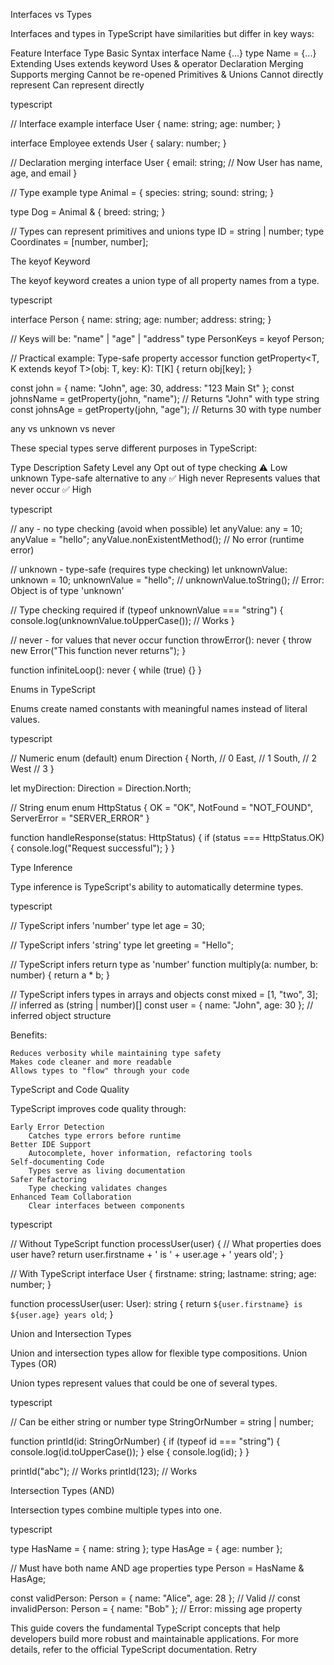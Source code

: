 Interfaces vs Types

Interfaces and types in TypeScript have similarities but differ in key ways:

Feature	Interface	Type
Basic Syntax	interface Name {...}	type Name = {...}
Extending	Uses extends keyword	Uses & operator
Declaration Merging	Supports merging	Cannot be re-opened
Primitives & Unions	Cannot directly represent	Can represent directly

typescript

// Interface example
interface User {
  name: string;
  age: number;
}

interface Employee extends User {
  salary: number;
}

// Declaration merging
interface User {
  email: string; // Now User has name, age, and email
}

// Type example
type Animal = {
  species: string;
  sound: string;
}

type Dog = Animal & {
  breed: string;
}

// Types can represent primitives and unions
type ID = string | number;
type Coordinates = [number, number];

The keyof Keyword

The keyof keyword creates a union type of all property names from a type.

typescript

interface Person {
  name: string;
  age: number;
  address: string;
}

// Keys will be: "name" | "age" | "address"
type PersonKeys = keyof Person;

// Practical example: Type-safe property accessor
function getProperty<T, K extends keyof T>(obj: T, key: K): T[K] {
  return obj[key];
}

const john = { name: "John", age: 30, address: "123 Main St" };
const johnsName = getProperty(john, "name"); // Returns "John" with type string
const johnsAge = getProperty(john, "age");   // Returns 30 with type number

any vs unknown vs never

These special types serve different purposes in TypeScript:

Type	Description	Safety Level
any	Opt out of type checking	⚠️ Low
unknown	Type-safe alternative to any	✅ High
never	Represents values that never occur	✅ High

typescript

// any - no type checking (avoid when possible)
let anyValue: any = 10;
anyValue = "hello";
anyValue.nonExistentMethod(); // No error (runtime error)

// unknown - type-safe (requires type checking)
let unknownValue: unknown = 10;
unknownValue = "hello";
// unknownValue.toString(); // Error: Object is of type 'unknown'

// Type checking required
if (typeof unknownValue === "string") {
  console.log(unknownValue.toUpperCase()); // Works
}

// never - for values that never occur
function throwError(): never {
  throw new Error("This function never returns");
}

function infiniteLoop(): never {
  while (true) {}
}

Enums in TypeScript

Enums create named constants with meaningful names instead of literal values.

typescript

// Numeric enum (default)
enum Direction {
  North, // 0
  East,  // 1
  South, // 2
  West   // 3
}

let myDirection: Direction = Direction.North;

// String enum
enum HttpStatus {
  OK = "OK",
  NotFound = "NOT_FOUND",
  ServerError = "SERVER_ERROR"
}

function handleResponse(status: HttpStatus) {
  if (status === HttpStatus.OK) {
    console.log("Request successful");
  }
}

Type Inference

Type inference is TypeScript's ability to automatically determine types.

typescript

// TypeScript infers 'number' type
let age = 30;

// TypeScript infers 'string' type
let greeting = "Hello";

// TypeScript infers return type as 'number'
function multiply(a: number, b: number) {
  return a * b;
}

// TypeScript infers types in arrays and objects
const mixed = [1, "two", 3]; // inferred as (string | number)[]
const user = { name: "John", age: 30 }; // inferred object structure

Benefits:

    Reduces verbosity while maintaining type safety
    Makes code cleaner and more readable
    Allows types to "flow" through your code

TypeScript and Code Quality

TypeScript improves code quality through:

    Early Error Detection
        Catches type errors before runtime
    Better IDE Support
        Autocomplete, hover information, refactoring tools
    Self-documenting Code
        Types serve as living documentation
    Safer Refactoring
        Type checking validates changes
    Enhanced Team Collaboration
        Clear interfaces between components

typescript

// Without TypeScript
function processUser(user) {
  // What properties does user have?
  return user.firstname + ' is ' + user.age + ' years old';
}

// With TypeScript
interface User {
  firstname: string;
  lastname: string;
  age: number;
}

function processUser(user: User): string {
  return `${user.firstname} is ${user.age} years old`;
}

Union and Intersection Types

Union and intersection types allow for flexible type compositions.
Union Types (OR)

Union types represent values that could be one of several types.

typescript

// Can be either string or number
type StringOrNumber = string | number;

function printId(id: StringOrNumber) {
  if (typeof id === "string") {
    console.log(id.toUpperCase());
  } else {
    console.log(id);
  }
}

printId("abc"); // Works
printId(123);   // Works

Intersection Types (AND)

Intersection types combine multiple types into one.

typescript

type HasName = { name: string };
type HasAge = { age: number };

// Must have both name AND age properties
type Person = HasName & HasAge;

const validPerson: Person = { name: "Alice", age: 28 }; // Valid
// const invalidPerson: Person = { name: "Bob" }; // Error: missing age property

This guide covers the fundamental TypeScript concepts that help developers build more robust and maintainable applications. For more details, refer to the official TypeScript documentation.
Retry


